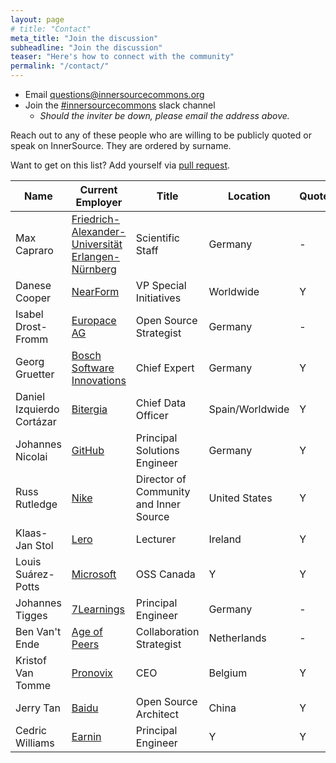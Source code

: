 ```yaml
---
layout: page
# title: "Contact"
meta_title: "Join the discussion"
subheadline: "Join the discussion"
teaser: "Here's how to connect with the community"
permalink: "/contact/"
---
```


* Email <questions@innersourcecommons.org>
* Join the [#innersourcecommons](https://innersourcecommons-inviter.herokuapp.com/) slack channel
    - *Should the inviter be down, please email the address above.*


Reach out to any of these people who are willing to be publicly quoted or speak on InnerSource. They are ordered by surname.

Want to get on this list?
Add yourself via [pull request](https://github.com/InnerSourceCommons/innersourcecommons.org/edit/master/pages/contact.md).

| Name | Current Employer | Title | Location | Quoted? | Speak? |
|------|---------|-------|----------|--------|-------|
| Max Capraro | [Friedrich-Alexander-Universität Erlangen-Nürnberg](https://www.fau.eu/) | Scientific Staff | Germany | - | Y |
| Danese Cooper | [NearForm](https://www.nearform.com/) | VP Special Initiatives | Worldwide | Y | Y |
| Isabel Drost-Fromm | [Europace AG](https://www.europace.de/) | Open Source Strategist | Germany | - | Y |
| Georg Gruetter | [Bosch Software Innovations](https://www.bosch.com/) | Chief Expert | Germany | Y | Y |
| Daniel Izquierdo Cortázar | [Bitergia](https://bitergia.com) | Chief Data Officer | Spain/Worldwide | Y | Y |
| Johannes Nicolai | [GitHub](https://github.com) | Principal Solutions Engineer | Germany | Y | Y |
| Russ Rutledge | [Nike](https://www.nike.com) | Director of Community and Inner Source | United States | Y | Y |
| Klaas-Jan Stol | [Lero](https://www.lero.ie) | Lecturer | Ireland | Y | Y |
| Louis Suárez-Potts | [Microsoft](https://www.microsoft.com/) | OSS Canada  | Y | Y |
| Johannes Tigges | [7Learnings](https://www.7learnings.com/) | Principal Engineer | Germany | - | Y |
| Ben Van't Ende | [Age of Peers](https://ageofpeers.com/) | Collaboration Strategist | Netherlands | - | Y |
| Kristof Van Tomme | [Pronovix](https://pronovix.com/) | CEO | Belgium | Y | Y |
| Jerry Tan | [Baidu](https://www.baidu.com/) | Open Source Architect | China | Y | Y |
| Cedric Williams | [Earnin](https://www.earnin.com/) | Principal Engineer | Y | Y |
